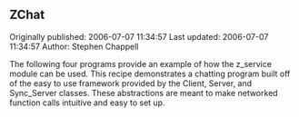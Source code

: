 ## ZChat

Originally published: 2006-07-07 11:34:57
Last updated: 2006-07-07 11:34:57
Author: Stephen Chappell

The following four programs provide an example of how the z_service module can be used. This recipe demonstrates a chatting program built off of the easy to use framework provided by the Client, Server, and Sync_Server classes. These abstractions are meant to make networked function calls intuitive and easy to set up.